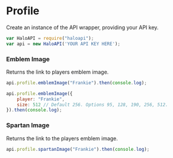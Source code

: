 # Profile


Create an instance of the API wrapper, providing your API key.
```js
var HaloAPI = require("haloapi");
var api = new HaloAPI('YOUR API KEY HERE');
```

### Emblem Image

Returns the link to players emblem image.
```js
api.profile.emblemImage("Frankie").then(console.log);
```

```js
api.profile.emblemImage({
    player: "Frankie",
    size: 512 // Default 256. Options 95, 128, 190, 256, 512.
}).then(console.log);
```

### Spartan Image

Returns the link to the players emblem image.
```js
api.profile.spartanImage("Frankie").then(console.log);
```
